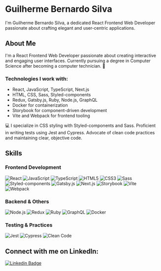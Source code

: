 # Guilherme Bernardo Silva

I'm Guilherme Bernardo Silva, a dedicated React Frontend Web Developer passionate about crafting elegant and user-centric applications.

## About Me

I'm a React Frontend Web Developer passionate about creating interactive and engaging user interfaces. Currently pursuing a degree in Computer Science after becoming a computer technician. 🚀 

### Technologies I work with:

- React, JavaScript, TypeScript, Next.js
- HTML, CSS, Sass, Styled-components
- Redux, Gatsby.js, Ruby, Node.js, GraphQL
- Docker for containerization
- Storybook for component-driven development
- Vite and Webpack for frontend tooling

💻 I specialize in CSS styling with Styled-components and Sass. Proficient in writing tests using Jest and Cypress. Advocate of clean code practices and maintaining clear, objective code.

## Skills

### Frontend Development

![React](https://img.shields.io/badge/-React-61DAFB?style=for-the-badge&logo=react&logoColor=white)
![JavaScript](https://img.shields.io/badge/-JavaScript-F7DF1E?style=for-the-badge&logo=javascript&logoColor=white)
![TypeScript](https://img.shields.io/badge/-TypeScript-3178C6?style=for-the-badge&logo=typescript&logoColor=white)
![HTML5](https://img.shields.io/badge/-HTML5-E34F26?style=for-the-badge&logo=html5&logoColor=white)
![CSS3](https://img.shields.io/badge/-CSS3-1572B6?style=for-the-badge&logo=css3&logoColor=white)
![Sass](https://img.shields.io/badge/-Sass-CC6699?style=for-the-badge&logo=sass&logoColor=white)
![Styled-components](https://img.shields.io/badge/-Styled_components-DB7093?style=for-the-badge&logo=styled-components&logoColor=white)
![Gatsby.js](https://img.shields.io/badge/-Gatsby.js-663399?style=for-the-badge&logo=gatsby&logoColor=white)
![Next.js](https://img.shields.io/badge/-Next.js-000000?style=for-the-badge&logo=next.js&logoColor=white)
![Storybook](https://img.shields.io/badge/-Storybook-FF4785?style=for-the-badge&logo=storybook&logoColor=white)
![Vite](https://img.shields.io/badge/-Vite-646CFF?style=for-the-badge&logo=vite&logoColor=white)
![Webpack](https://img.shields.io/badge/-Webpack-8DD6F9?style=for-the-badge&logo=webpack&logoColor=black)

### Backend & Others

![Node.js](https://img.shields.io/badge/-Node.js-339933?style=for-the-badge&logo=node.js&logoColor=white)
![Redux](https://img.shields.io/badge/-Redux-764ABC?style=for-the-badge&logo=redux&logoColor=white)
![Ruby](https://img.shields.io/badge/-Ruby-CC342D?style=for-the-badge&logo=ruby&logoColor=white)
![GraphQL](https://img.shields.io/badge/-GraphQL-E10098?style=for-the-badge&logo=graphql&logoColor=white)
![Docker](https://img.shields.io/badge/-Docker-2496ED?style=for-the-badge&logo=docker&logoColor=white)

### Testing & Practices

![Jest](https://img.shields.io/badge/-Jest-C21325?style=for-the-badge&logo=jest&logoColor=white)
![Cypress](https://img.shields.io/badge/-Cypress-17202C?style=for-the-badge&logo=cypress&logoColor=white)
![Clean Code](https://img.shields.io/badge/-Clean_Code-008000?style=for-the-badge)

## Connect with me on LinkedIn:

[![Linkedin Badge](https://img.shields.io/badge/-Guilherme_Bernardo-0077B5?style=for-the-badge&logo=Linkedin&logoColor=white&link=https://www.linkedin.com/in/guilherme-bernardo-silva-789217194/)](https://www.linkedin.com/in/guilherme-bernardo-silva-789217194/)
